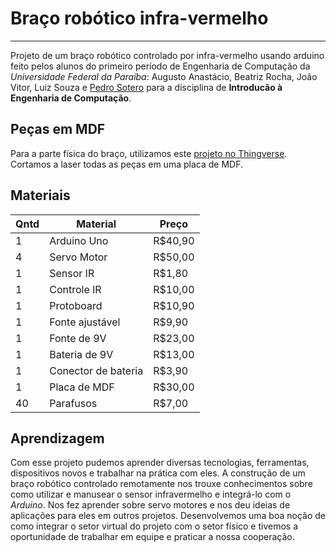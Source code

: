 # Braço robótico infra-vermelho
***
 Projeto de um braço robótico controlado por infra-vermelho usando arduino feito pelos alunos do primeiro período de Engenharia de Computação da *Universidade Federal da Paraíba*: Augusto Anastácio, Beatriz Rocha, João Vitor, Luiz Souza e [Pedro Sotero](https://github.com/pedrosotero) para a disciplina de **Introducão à Engenharia de Computação**.

## Peças em MDF
 Para a parte física do braço, utilizamos este [projeto no Thingverse](https://www.thingiverse.com/thing:360108).
 Cortamos a laser todas as peças em uma placa de MDF.

## Materiais
 Qntd | Material | Preço
 ---|---|---
 1 | Arduino Uno | R$40,90
 4 | Servo Motor | R$50,00
 1 | Sensor IR | R$1,80
 1 | Controle IR | R$10,00
 1 | Protoboard | R$10,90
 1 | Fonte ajustável | R$9,90
 1 | Fonte de 9V | R$23,00
 1 | Bateria de 9V | R$13,00
 1 | Conector de bateria | R$3,90
 1 | Placa de MDF | R$30,00
 40 | Parafusos| R$7,00

 ## Aprendizagem
 Com esse projeto pudemos aprender diversas tecnologias, ferramentas, dispositivos novos e trabalhar na prática com eles. A construção de um braço robótico controlado remotamente nos trouxe conhecimentos sobre como utilizar e manusear o sensor infravermelho e integrá-lo com o *Arduino*. Nos fez aprender sobre servo motores e nos deu ideias de aplicações para eles em outros projetos. Desenvolvemos uma boa noção de como integrar o setor virtual do projeto com o setor físico e tivemos a oportunidade de trabalhar em equipe e praticar a nossa cooperação.

